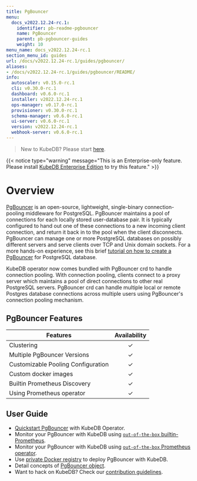 ```yaml
---
title: PgBouncer
menu:
  docs_v2022.12.24-rc.1:
    identifier: pb-readme-pgbouncer
    name: PgBouncer
    parent: pb-pgbouncer-guides
    weight: 10
menu_name: docs_v2022.12.24-rc.1
section_menu_id: guides
url: /docs/v2022.12.24-rc.1/guides/pgbouncer/
aliases:
- /docs/v2022.12.24-rc.1/guides/pgbouncer/README/
info:
  autoscaler: v0.15.0-rc.1
  cli: v0.30.0-rc.1
  dashboard: v0.6.0-rc.1
  installer: v2022.12.24-rc.1
  ops-manager: v0.17.0-rc.1
  provisioner: v0.30.0-rc.1
  schema-manager: v0.6.0-rc.1
  ui-server: v0.6.0-rc.1
  version: v2022.12.24-rc.1
  webhook-server: v0.6.0-rc.1
---
```


> New to KubeDB? Please start [here](/docs/v2022.12.24-rc.1/README).

{{< notice type="warning" message="This is an Enterprise-only feature. Please install [KubeDB Enterprise Edition](/docs/v2022.12.24-rc.1/setup/install/enterprise) to try this feature." >}}

# Overview

[PgBouncer](https://pgbouncer.github.io/) is an open-source, lightweight, single-binary connection-pooling middleware for PostgreSQL. PgBouncer maintains a pool of connections for each locally stored user-database pair. It is typically configured to hand out one of these connections to a new incoming client connection, and return it back in to the pool when the client disconnects. PgBouncer can manage one or more PostgreSQL databases on possibly different servers and serve clients over TCP and Unix domain sockets. For a more hands-on experience, see this brief [tutorial on how to create a PgBouncer](https://pgdash.io/blog/pgbouncer-connection-pool.html) for PostgreSQL database.

KubeDB operator now comes bundled with PgBouncer crd to handle connection pooling. With connection pooling, clients connect to a proxy server which maintains a pool of direct connections to other real PostgreSQL servers. PgBouncer crd can handle multiple local or remote Postgres database connections across multiple users using PgBouncer's connection pooling mechanism.

## PgBouncer Features

| Features                           | Availability |
|------------------------------------| :----------: |
| Clustering                         |   &#10003;   |
| Multiple PgBouncer Versions        |   &#10003;   |
| Customizable Pooling Configuration |   &#10003;   |
| Custom docker images               |   &#10003;   |
| Builtin Prometheus Discovery       |   &#10003;   |
| Using Prometheus operator          |   &#10003;   |

## User Guide

- [Quickstart PgBouncer](/docs/v2022.12.24-rc.1/guides/pgbouncer/quickstart/quickstart) with KubeDB Operator.
- Monitor your PgBouncer with KubeDB using [`out-of-the-box` builtin-Prometheus](/docs/v2022.12.24-rc.1/guides/pgbouncer/monitoring/using-builtin-prometheus).
- Monitor your PgBouncer with KubeDB using [`out-of-the-box` Prometheus operator](/docs/v2022.12.24-rc.1/guides/pgbouncer/monitoring/using-prometheus-operator).
- Use [private Docker registry](/docs/v2022.12.24-rc.1/guides/pgbouncer/private-registry/using-private-registry) to deploy PgBouncer with KubeDB.
- Detail concepts of [PgBouncer object](/docs/v2022.12.24-rc.1/guides/pgbouncer/concepts/pgbouncer).
- Want to hack on KubeDB? Check our [contribution guidelines](/docs/v2022.12.24-rc.1/CONTRIBUTING).
